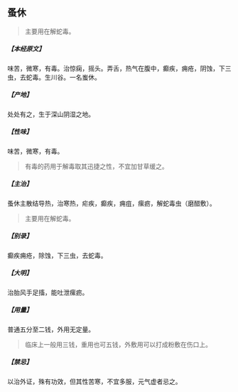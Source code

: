 ## 蚤休

> 主要用在解蛇毒。

##### 【本经原文】
味苦，微寒，有毒。治惊痫，摇头。弄舌，热气在腹中，癫疾，痈疮，阴蚀，下三虫，去蛇毒。生川谷。一名蚩休。
##### 【产地】
处处有之，生于深山阴湿之地。
##### 【性味】
味苦，微寒，有毒。

> 有毒的药用于解毒取其迅捷之性，不宜加甘草缓之。

##### 【主治】
蚤休主散结导热，治寒热，疟疾，癫疾，痈疽，瘰疬，解蛇毒虫（磨醋敷）。

> 主要用在解蛇毒。

##### 【别录】
癫疾痈疮，除蚀，下三虫，去蛇毒。
##### 【大明】
治胎风手足搐，能吐泄瘰疬。
##### 【用量】
普通五分至二钱，外用无定量。

> 临床上一般用三钱，重用也可五钱，外敷用可以打成粉敷在伤口上。

##### 【禁忌】
以治外证，殊有功效，但其性苦寒，不宜多服，元气虚者忌之。